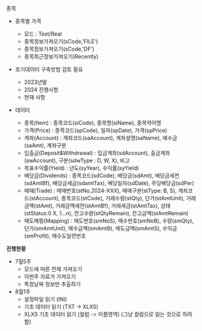 
종목
- 종목별 가격
  - 모드 : Test/Real
  - 종목정보가져오기(sCode,'FILE')
  - 종목정보가져오기(sCode,'DF')
  - 종목최근정보가져오기(Recently)

- 초기데이터 구축방법 검토 필요
  - 2023년말 
  - 2024 진행사항
  - 현재 사항

- 데이터
  - 종목(Item) : 종목코드(siCode), 종목명(siName), 종목약어명
  - 가격(Price) : 종목코드(spCode), 일자(spDate), 가격(spPrice)
  - 계좌(Account) : 계좌코드(saAccount), 계좌설명(saName), 예수금(saAmt), 계좌구분
  - 입출금(Deposit&Withdrawal) : 입금계좌(sdAccount), 출금계좌(swAccount), 구분(sdwType : D, W, X), 비고
  - 목표수익률(Yield) : 년도(syYear), 수익률(syYield)
  - 배당금(Dividends) : 종목코드(sdCode), 배당금(sdAmt), 배당금세전(sdAmtBf), 배당금세금(sdamtTax), 배당일자(sdDate), 주당배당금(sdPer)
  - 매매(Trade) : 매매번호(stNo,2024-XXX), 매매구분(stType: B, S), 계죄코드(stAccount), 종목코드(stCode), 거래수량(stQty), 단가(stAmtUnit), 거래금액(stAmt), 거래금액세전(stAmtBf),  거래세금(stAmtTax), 상태(stStatus:0 X, 1...n), 잔고수량(stQtyRemain), 잔고금액(stAmtRemain)
  - 매도매핑(Mapping) : 매도번호(smNoS), 매수번호(smNoB), 수량(smQty), 단가(smAmtUnit), 매수금액(smAmtB), 매도금액(smAmtS), 수익금(smProfit), 매수도일련번호

**진행현황**
- 7월5주
  - 모드에 따른 전체 가져오기 
  - 이번주 자료가 가져오기
  - 특정날짜 정보만 추출하기
- 8월1주
  - 설정파일 읽기 (INI)
  - 기초 데이터 읽기 (TXT -> XLXS) 
  - XLXS 기초 데이터 읽기 (컬럼 -> 이름영역) (그냥 컬럼으로 읽는 것으로 하려함)